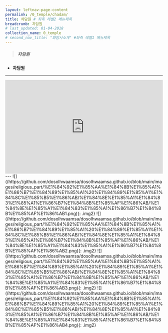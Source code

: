 ```yaml
---
layout: leftnav-page-content
permalink: /0_temple/chadam/
title: 차담원 # 좌측 레벨2 메뉴제목
breadcrumb: 차담원 
# last_updated: 01-04-2018 
collection_name: 0_temple
# second_nav_title: "화암사소개" #좌측 레벨1 메뉴제목
---
```



> ##### **차담원**

* **차담원**
---
<iframe width="100%"
        height="300"
        src="https://youtube.com/embed/eLLwpnl7vKI?t=16"
        frameborder="0"      
        controls="1"  
        allowfullscreen></iframe>
---
![](/https://github.com/dosolhwaamsa/dosolhwaamsa.github.io/blob/main/images/religious_part/%E1%84%92%E1%85%AA%E1%84%8B%E1%85%A1%E1%86%B7%E1%84%89%E1%85%A1%20%E1%84%89%E1%85%A1%E1%84%8C%E1%85%B5%E1%86%AB/%E1%84%8E%E1%85%A1%E1%84%83%E1%85%A1%E1%86%B7%E1%84%8B%E1%85%AF%E1%86%AB/%E1%84%8E%E1%85%A1%E1%84%83%E1%85%A1%E1%86%B7%E1%84%8B%E1%85%AF%E1%86%AB1.png){: .img2}
![](/https://github.com/dosolhwaamsa/dosolhwaamsa.github.io/blob/main/images/religious_part/%E1%84%92%E1%85%AA%E1%84%8B%E1%85%A1%E1%86%B7%E1%84%89%E1%85%A1%20%E1%84%89%E1%85%A1%E1%84%8C%E1%85%B5%E1%86%AB/%E1%84%8E%E1%85%A1%E1%84%83%E1%85%A1%E1%86%B7%E1%84%8B%E1%85%AF%E1%86%AB/%E1%84%8E%E1%85%A1%E1%84%83%E1%85%A1%E1%86%B7%E1%84%8B%E1%85%AF%E1%86%AB2.png){: .img2}
![](/https://github.com/dosolhwaamsa/dosolhwaamsa.github.io/blob/main/images/religious_part/%E1%84%92%E1%85%AA%E1%84%8B%E1%85%A1%E1%86%B7%E1%84%89%E1%85%A1%20%E1%84%89%E1%85%A1%E1%84%8C%E1%85%B5%E1%86%AB/%E1%84%8E%E1%85%A1%E1%84%83%E1%85%A1%E1%86%B7%E1%84%8B%E1%85%AF%E1%86%AB/%E1%84%8E%E1%85%A1%E1%84%83%E1%85%A1%E1%86%B7%E1%84%8B%E1%85%AF%E1%86%AB3.png){: .img2}
![](/https://github.com/dosolhwaamsa/dosolhwaamsa.github.io/blob/main/images/religious_part/%E1%84%92%E1%85%AA%E1%84%8B%E1%85%A1%E1%86%B7%E1%84%89%E1%85%A1%20%E1%84%89%E1%85%A1%E1%84%8C%E1%85%B5%E1%86%AB/%E1%84%8E%E1%85%A1%E1%84%83%E1%85%A1%E1%86%B7%E1%84%8B%E1%85%AF%E1%86%AB/%E1%84%8E%E1%85%A1%E1%84%83%E1%85%A1%E1%86%B7%E1%84%8B%E1%85%AF%E1%86%AB4.png){: .img2}
